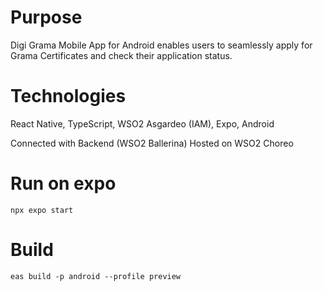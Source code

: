 # Purpose

Digi Grama Mobile App for Android enables users to seamlessly apply for Grama Certificates and check their application status.

# Technologies

React Native, TypeScript, WSO2 Asgardeo (IAM), Expo, Android

Connected with Backend (WSO2 Ballerina) Hosted on WSO2 Choreo

# Run on expo

```npx expo start```

# Build

 ```eas build -p android --profile preview```
